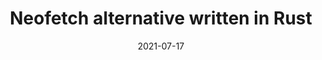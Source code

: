 ---
title: Neofetch alternative written in Rust
description: Neofetch is a TUI (Terminal User Interface) written in Bash.
date: 2021-07-17
slug: neofetch-alt-rust
# image:
categories:
    - 
    -
---